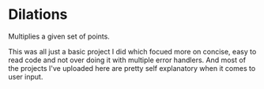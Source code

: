 # Dilations
Multiplies a given set of points.

This was all just a basic project I did which focued more on concise, easy to read code and not over doing it with multiple error handlers. 
And most of the projects I've uploaded here are pretty self explanatory when it comes to user input.
